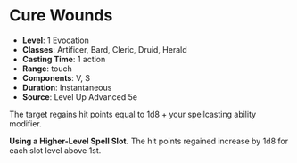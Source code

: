# Cure Wounds

- **Level**: 1 Evocation
- **Classes**: Artificer, Bard, Cleric, Druid, Herald
- **Casting Time**: 1 action
- **Range**: touch
- **Components**: V, S
- **Duration**: Instantaneous
- **Source**: Level Up Advanced 5e

The target regains hit points equal to 1d8 + your spellcasting ability modifier.

**Using a Higher-Level Spell Slot.** The hit points regained increase by 1d8 for each slot level above 1st.
